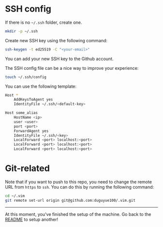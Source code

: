 # SSH config

If there is no `~/.ssh` folder, create one.
```bash
mkdir -p ~/.ssh
```

Create new SSH key using the following command:
```bash
ssh-keygen -t ed25519 -C "<your-email>"
```
You can add your new SSH key to the Github account.


The SSH config file can be a nice way to improve your experience:
```bash
touch ~/.ssh/config
```

You can use the following template:
```bash
Host *
    AddKeysToAgent yes
    IdentityFile ~/.ssh/<default-key>

Host some_alias
	HostName <ip>
	user <user>
    port <port>
	ForwardAgent yes
    IdentityFile ~/.ssh/<key>
    LocalForward <port> localhost:<port>
    LocalForward <port> localhost:<port>
    LocalForward <port> localhost:<port>
```

# Git-related

Note that if you want to push to this repo, you need to change the remote URL from
`https` to `ssh`. You can do this by running the following command:

```bash
cd ~/.vim
git remote set-url origin git@github.com:duguyue100/.vim.git
```

---
At this moment, you've finished the setup of the machine. Go back to the
[README](./README.md) to setup another!
